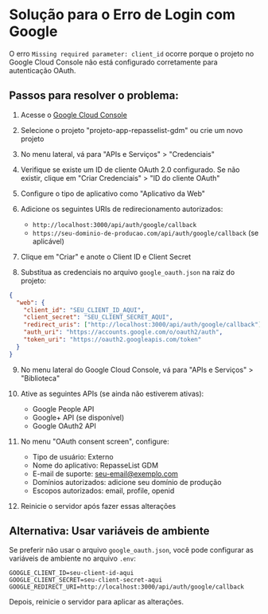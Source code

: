 # Solução para o Erro de Login com Google

O erro `Missing required parameter: client_id` ocorre porque o projeto no Google Cloud Console não está configurado corretamente para autenticação OAuth.

## Passos para resolver o problema:

1. Acesse o [Google Cloud Console](https://console.cloud.google.com/)

2. Selecione o projeto "projeto-app-repasselist-gdm" ou crie um novo projeto

3. No menu lateral, vá para "APIs e Serviços" > "Credenciais"

4. Verifique se existe um ID de cliente OAuth 2.0 configurado. Se não existir, clique em "Criar Credenciais" > "ID do cliente OAuth"

5. Configure o tipo de aplicativo como "Aplicativo da Web"

6. Adicione os seguintes URIs de redirecionamento autorizados:
   - `http://localhost:3000/api/auth/google/callback`
   - `https://seu-dominio-de-producao.com/api/auth/google/callback` (se aplicável)

7. Clique em "Criar" e anote o Client ID e Client Secret

8. Substitua as credenciais no arquivo `google_oauth.json` na raiz do projeto:

```json
{
  "web": {
    "client_id": "SEU_CLIENT_ID_AQUI",
    "client_secret": "SEU_CLIENT_SECRET_AQUI",
    "redirect_uris": ["http://localhost:3000/api/auth/google/callback"],
    "auth_uri": "https://accounts.google.com/o/oauth2/auth",
    "token_uri": "https://oauth2.googleapis.com/token"
  }
}
```

9. No menu lateral do Google Cloud Console, vá para "APIs e Serviços" > "Biblioteca"

10. Ative as seguintes APIs (se ainda não estiverem ativas):
    - Google People API
    - Google+ API (se disponível)
    - Google OAuth2 API

11. No menu "OAuth consent screen", configure:
    - Tipo de usuário: Externo
    - Nome do aplicativo: RepasseList GDM
    - E-mail de suporte: seu-email@exemplo.com
    - Domínios autorizados: adicione seu domínio de produção
    - Escopos autorizados: email, profile, openid

12. Reinicie o servidor após fazer essas alterações

## Alternativa: Usar variáveis de ambiente

Se preferir não usar o arquivo `google_oauth.json`, você pode configurar as variáveis de ambiente no arquivo `.env`:

```
GOOGLE_CLIENT_ID=seu-client-id-aqui
GOOGLE_CLIENT_SECRET=seu-client-secret-aqui
GOOGLE_REDIRECT_URI=http://localhost:3000/api/auth/google/callback
```

Depois, reinicie o servidor para aplicar as alterações.